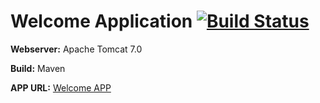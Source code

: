 # Welcome Application [![Build Status](http://54.210.133.102:8080/buildStatus/icon?job=demo_tomcat)](http://52.91.55.80:8080/job/demo_tomcat/)

**Webserver:** Apache Tomcat 7.0

**Build:** Maven

**APP URL:** [Welcome APP](http://54.210.133.102:8080/helloJenkins/)
